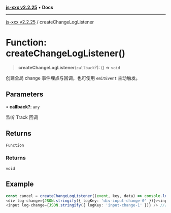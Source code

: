 [**js-xxx v2.2.25**](../README.md) • **Docs**

***

[js-xxx v2.2.25](../README.md) / createChangeLogListener

# Function: createChangeLogListener()

> **createChangeLogListener**(`callback`?): () => `void`

创建全局 change 事件埋点与回调，也可使用 `emitEvent` 主动触发。

## Parameters

• **callback?**: `any`

监听 Track 回调

## Returns

`Function`

### Returns

`void`

## Example

```ts
const cancel = createChangeLogListener((event, key, data) => console.log({ event, key, data })); /// 页面加载完成后创建监听器，取消监听器 cancel(); 。
<div log-change={JSON.stringify({ logKey: 'div-input-change-0' })}><input /></div> /// 父元素总监听
<input log-change={JSON.stringify({ logKey: 'input-change-1' })} /> /// 普通监听
```
